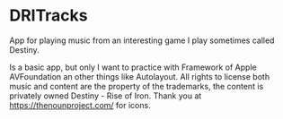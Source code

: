 # DRITracks

App for playing music from an interesting game I play sometimes called Destiny.

Is a basic app, but only I want to practice with Framework of Apple AVFoundation an other things like Autolayout.  All rights to license both music and content are the property of the trademarks, the content is privately owned Destiny - Rise of Iron. Thank you at https://thenounproject.com/ for icons.
